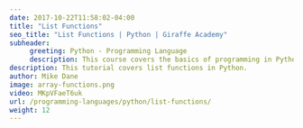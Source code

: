 ```yaml
---
date: 2017-10-22T11:58:02-04:00
title: "List Functions"
seo_title: "List Functions | Python | Giraffe Academy"
subheader:
     greeting: Python - Programming Language
     description: This course covers the basics of programming in Python. Work your way through the videos and we'll teach you everything you need to know to start your programming journey!
description: This tutorial covers list functions in Python.
author: Mike Dane
image: array-functions.png
video: MKpVFaeT6uk
url: /programming-languages/python/list-functions/
weight: 12
---
```


